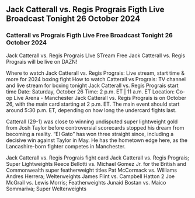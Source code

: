 ## Jack Catterall vs. Regis Prograis Figth Live Broadcast Tonight 26 October 2024

### Catterall vs Prograis Figth Live Free Broadcast Tonight 26 October 2024

Jack Catterall vs. Regis Prograis LIve STream Free
Jack Catterall vs. Regis Prograis will be live on DAZN!

Where to watch Jack Catterall vs. Regis Prograis: Live stream, start time & more for 2024 boxing fight
How to watch Catterall vs Prograis: TV channel and live stream for boxing tonight
Jack Catterall vs. Regis Prograis start time
Date: Saturday, October 26
Time: 2 p.m. ET | 11 a.m. ET
Location: Co-op Live Arena - Manchester
Jack Catterall vs. Regis Prograis is on October 26, with the main card starting at 2 p.m. ET. The main event should start around 5:30 p.m. ET, depending on how long the undercard fights last.

Catterall (29-1) was close to winning undisputed super lightweight gold from Josh Taylor before controversial scorecards stopped his dream from becoming a reality. “El Gato” has won three straight since, including a decisive win against Taylor in May. He has the hometown edge here, as the Lancashire-born fighter competes in Manchester.

Jack Catterall vs. Regis Prograis fight card
Jack Catterall vs. Regis Prograis; Super Lightweights
Reece Bellotti vs. Michael Gomez Jr. for the British and Commonwealth super featherweight titles
Pat McCormack vs. Williams Andres Herrera; Welterweights
James Flint vs. Campbell Hatton 2
Joe McGrail vs. Lewis Morris; Featherweights
Junaid Bostan vs. Maico Sommariva; Super Welterweights